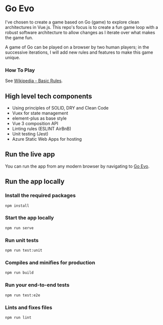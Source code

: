 # Go Evo

I've chosen to create a game based on Go (game) to explore clean architectures in Vue.js. This repo's focus is to create a fun game loop with a robust software architecture to allow changes as I iterate over what makes the game fun.

A game of Go can be played on a browser by two human players; in the successive iterations, I will add new rules and features to make this game unique.

### How To Play
See [Wikipedia - Basic Rules](https://en.wikipedia.org/wiki/Go_(game)#Basic_rules).

## High level tech components
- Using principles of SOLID, DRY and Clean Code
- Vuex for state management
- element-plus as base style
- Vue 3 composition API
- Linting rules (ESLINT AirBnB)
- Unit testing (Jest)
- Azure Static Web Apps for hosting

## Run the live app
You can run the app from any modern browser by navigating to [Go Evo](http://go-evo.brugadin.com).
## Run the app locally
### Install the required packages
```
npm install 
```

### Start the app locally
```
npm run serve
```
### Run unit tests 
```
npm run test:unit
```

### Compiles and minifies for production
```
npm run build
```

### Run your end-to-end tests
```
npm run test:e2e
```

### Lints and fixes files
```
npm run lint
```
